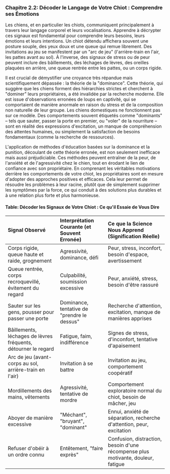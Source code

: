 ### **Chapitre 2.2: Décoder le Langage de Votre Chiot : Comprendre ses Émotions**

Les chiens, et en particulier les chiots, communiquent principalement à travers leur langage corporel et leurs vocalisations. Apprendre à décrypter ces signaux est fondamental pour comprendre leurs besoins, leurs émotions et leurs intentions. Un chiot détendu affichera souvent une posture souple, des yeux doux et une queue qui remue librement. Des invitations au jeu se manifestent par un "arc de jeu" (l'arrière-train en l'air, les pattes avant au sol). À l'inverse, des signaux de stress ou de peur peuvent inclure des bâillements, des léchages de lèvres, des oreilles plaquées en arrière, une queue rentrée entre les pattes, ou un corps rigide.

Il est crucial de démystifier une croyance très répandue mais scientifiquement dépassée : la théorie de la "dominance". Cette théorie, qui suggère que les chiens forment des hiérarchies strictes et cherchent à "dominer" leurs propriétaires, a été invalidée par la recherche moderne. Elle est issue d'observations erronées de loups en captivité, qui se comportaient de manière anormale en raison du stress et de la composition non naturelle de leur groupe. Les chiens domestiques ne fonctionnent pas sur ce modèle. Des comportements souvent étiquetés comme "dominants" – tels que sauter, passer la porte en premier, ou "voler" de la nourriture – sont en réalité des expressions d'excitation, un manque de compréhension des attentes humaines, ou simplement la satisfaction de besoins fondamentaux (comme la recherche de ressources).

L'application de méthodes d'éducation basées sur la dominance et la punition, découlant de cette théorie erronée, est non seulement inefficace mais aussi préjudiciable. Ces méthodes peuvent entraîner de la peur, de l'anxiété et de l'agressivité chez le chien, tout en érodant le lien de confiance avec son propriétaire. En comprenant les véritables motivations derrière les comportements de votre chiot, les propriétaires sont en mesure d'adopter des approches positives et efficaces. Cela leur permet de résoudre les problèmes à leur racine, plutôt que de simplement supprimer les symptômes par la force, ce qui conduit à des solutions plus durables et à une relation plus forte et plus harmonieuse.

#### **Table: Décoder les Signaux de Votre Chiot : Ce qu'il Essaie de Vous Dire**

| Signal Observé | Interprétation Courante (et Souvent Erronée) | Ce que la Science Nous Apprend (Signification Réelle) |
| :--- | :--- | :--- |
| Corps rigide, queue haute et raide, grognement | Agressivité, dominance, défi | Peur, stress, inconfort, besoin d'espace, avertissement |
| Queue rentrée, corps recroquevillé, évitement du regard | Culpabilité, soumission excessive | Peur, anxiété, stress, besoin d'être rassuré |
| Sauter sur les gens, pousser pour passer une porte | Dominance, tentative de "prendre le dessus" | Recherche d'attention, excitation, manque de manières apprises |
| Bâillements, léchages de lèvres fréquents, détourner le regard | Fatigue, faim, indifférence | Signes de stress, d'inconfort, tentative d'apaisement |
| Arc de jeu (avant-corps au sol, arrière-train en l'air) | Invitation à se battre | Invitation au jeu, comportement coopératif |
| Mordillements des mains, vêtements | Agressivité, tentative de mordre | Comportement exploratoire normal du chiot, besoin de mâcher, jeu |
| Aboyer de manière excessive | "Méchant", "bruyant", "dominant" | Ennui, anxiété de séparation, recherche d'attention, peur, excitation |
| Refuser d'obéir à un ordre connu | Entêtement, "faire exprès" | Confusion, distraction, besoin d'une récompense plus motivante, douleur, fatigue | 